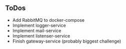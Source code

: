 ## ToDos
- Add RabbitMQ to docker-compose
- Implement logger-service
- Implement mail-service
- Implement listenser-service
- Finish gateway-service (probably biggest challenge)

